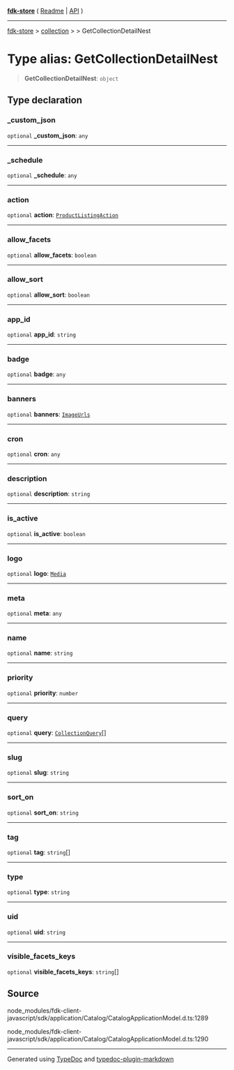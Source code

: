 [**fdk-store**](../../../README.md) ( [Readme](../../../README.md) \| [API](../../../API.md) )

---

[fdk-store](../../../API.md) > [collection](../../README.md) > [<internal>](../README.md) > GetCollectionDetailNest

# Type alias: GetCollectionDetailNest

> **GetCollectionDetailNest**: `object`

## Type declaration

### \_custom_json

`optional` **\_custom_json**: `any`

---

### \_schedule

`optional` **\_schedule**: `any`

---

### action

`optional` **action**: [`ProductListingAction`](../../../brands/internal_/type-aliases/type-alias.ProductListingAction.md)

---

### allow_facets

`optional` **allow_facets**: `boolean`

---

### allow_sort

`optional` **allow_sort**: `boolean`

---

### app_id

`optional` **app_id**: `string`

---

### badge

`optional` **badge**: `any`

---

### banners

`optional` **banners**: [`ImageUrls`](../../../brands/internal_/type-aliases/type-alias.ImageUrls.md)

---

### cron

`optional` **cron**: `any`

---

### description

`optional` **description**: `string`

---

### is_active

`optional` **is_active**: `boolean`

---

### logo

`optional` **logo**: [`Media`](../../../brands/internal_/type-aliases/type-alias.Media.md)

---

### meta

`optional` **meta**: `any`

---

### name

`optional` **name**: `string`

---

### priority

`optional` **priority**: `number`

---

### query

`optional` **query**: [`CollectionQuery`](type-alias.CollectionQuery.md)[]

---

### slug

`optional` **slug**: `string`

---

### sort_on

`optional` **sort_on**: `string`

---

### tag

`optional` **tag**: `string`[]

---

### type

`optional` **type**: `string`

---

### uid

`optional` **uid**: `string`

---

### visible_facets_keys

`optional` **visible_facets_keys**: `string`[]

## Source

node_modules/fdk-client-javascript/sdk/application/Catalog/CatalogApplicationModel.d.ts:1289

node_modules/fdk-client-javascript/sdk/application/Catalog/CatalogApplicationModel.d.ts:1290

---

Generated using [TypeDoc](https://typedoc.org/) and [typedoc-plugin-markdown](https://www.npmjs.com/package/typedoc-plugin-markdown)
